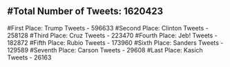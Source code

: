 #Total Number of Tweets: 1620423 
---
#First Place: Trump Tweets - 596633
#Second Place: Clinton Tweets - 258128
#Third Place: Cruz Tweets - 223470
#Fourth Place: Jeb! Tweets - 182872
#Fifth Place: Rubio Tweets - 173960
#Sixth Place: Sanders Tweets - 129589
#Seventh Place: Carson Tweets - 29608
#Last Place: Kasich Tweets - 26163
